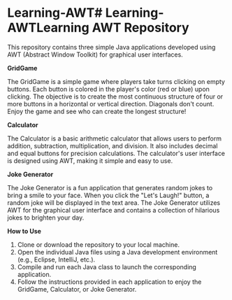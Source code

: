 # Learning-AWT# Learning-AWTLearning AWT Repository
This repository contains three simple Java applications developed using AWT (Abstract Window Toolkit) for graphical user interfaces.

**GridGame**

The GridGame is a simple game where players take turns clicking on empty buttons. Each button is colored in the player's color (red or blue) upon clicking. The objective is to create the most continuous structure of four or more buttons in a horizontal or vertical direction. Diagonals don't count. Enjoy the game and see who can create the longest structure!

**Calculator**

The Calculator is a basic arithmetic calculator that allows users to perform addition, subtraction, multiplication, and division. It also includes decimal and equal buttons for precision calculations. The calculator's user interface is designed using AWT, making it simple and easy to use.

**Joke Generator**

The Joke Generator is a fun application that generates random jokes to bring a smile to your face. When you click the "Let's Laugh!" button, a random joke will be displayed in the text area. The Joke Generator utilizes AWT for the graphical user interface and contains a collection of hilarious jokes to brighten your day.

**How to Use**

1. Clone or download the repository to your local machine.
2. Open the individual Java files using a Java development environment (e.g., Eclipse, IntelliJ, etc.).
3. Compile and run each Java class to launch the corresponding application.
4. Follow the instructions provided in each application to enjoy the GridGame, Calculator, or Joke Generator.
